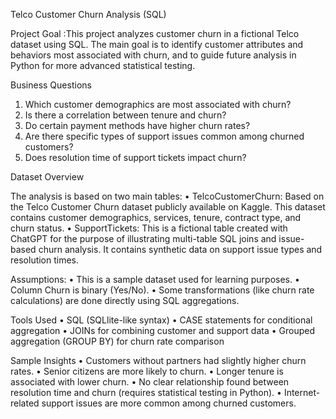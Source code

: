 Telco Customer Churn Analysis (SQL)

Project Goal :This project analyzes customer churn in a fictional Telco dataset using SQL. The main goal is to identify customer attributes and behaviors most associated with churn, and to guide future analysis in Python for more advanced statistical testing.


 Business Questions
 1. Which customer demographics are most associated with churn?
 2. Is there a correlation between tenure and churn?
 3. Do certain payment methods have higher churn rates?
 4. Are there specific types of support issues common among churned customers?
 5. Does resolution time of support tickets impact churn?


Dataset Overview

The analysis is based on two main tables:
 • TelcoCustomerChurn: Based on the Telco Customer Churn dataset publicly available on Kaggle. This dataset contains customer demographics, services, tenure, contract type, and churn status.
 • SupportTickets: This is a fictional table created with ChatGPT for the purpose of illustrating multi-table SQL joins and issue-based churn analysis. It contains synthetic data on support issue types and resolution times.


Assumptions:
 • This is a sample dataset used for learning purposes.
 • Column Churn is binary (Yes/No).
 • Some transformations (like churn rate calculations) are done directly using SQL aggregations.


 Tools Used
 • SQL (SQLlite-like syntax)
 • CASE statements for conditional aggregation
 • JOINs for combining customer and support data
 • Grouped aggregation (GROUP BY) for churn rate comparison


 Sample Insights
 • Customers without partners had slightly higher churn rates.
 • Senior citizens are more likely to churn.
 • Longer tenure is associated with lower churn.
 • No clear relationship found between resolution time and churn (requires statistical testing in Python).
 • Internet-related support issues are more common among churned customers.